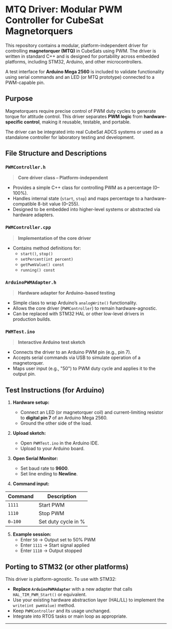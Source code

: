 # MTQ Driver: Modular PWM Controller for CubeSat Magnetorquers

This repository contains a modular, platform-independent driver for controlling **magnetorquer (MTQ)** in CubeSats using PWM. The driver is written in standard C++ and is designed for portability across embedded platforms, including STM32, Arduino, and other microcontrollers.

A test interface for **Arduino Mega 2560** is included to validate functionality using serial commands and an LED (or MTQ prototype) connected to a PWM-capable pin.


## Purpose

Magnetorquers require precise control of PWM duty cycles to generate torque for attitude control. This driver separates **PWM logic** from **hardware-specific control**, making it reusable, testable, and portable.

The driver can be integrated into real CubeSat ADCS systems or used as a standalone controller for laboratory testing and development.


## File Structure and Descriptions

### `PWMController.h`
> **Core driver class – Platform-independent**

- Provides a simple C++ class for controlling PWM as a percentage (0–100%).
- Handles internal state (`start`, `stop`) and maps percentage to a hardware-compatible 8-bit value (0–255).
- Designed to be embedded into higher-level systems or abstracted via hardware adapters.


### `PWMController.cpp`
> **Implementation of the core driver**

- Contains method definitions for:
  - `start()`, `stop()`
  - `setPercent(int percent)`
  - `getPwmValue() const`
  - `running() const`


### `ArduinoPWMAdapter.h`
> **Hardware adapter for Arduino-based testing**

- Simple class to wrap Arduino’s `analogWrite()` functionality.
- Allows the core driver (`PWMController`) to remain hardware-agnostic.
- Can be replaced with STM32 HAL or other low-level drivers in production builds.


### `PWMTest.ino`
> **Interactive Arduino test sketch**

- Connects the driver to an Arduino PWM pin (e.g., pin 7).
- Accepts serial commands via USB to simulate operation of a magnetorquer.
- Maps user input (e.g., "50") to PWM duty cycle and applies it to the output pin.


## Test Instructions (for Arduino)

1. **Hardware setup:**
   - Connect an LED (or magnetorquer coil) and current-limiting resistor to **digital pin 7** of an Arduino Mega 2560.
   - Ground the other side of the load.

2. **Upload sketch:**
   - Open `PWMTest.ino` in the Arduino IDE.
   - Upload to your Arduino board.

3. **Open Serial Monitor:**
   - Set baud rate to **9600**.
   - Set line ending to **Newline**.

4. **Command input:**

| Command | Description            |
|---------|------------------------|
| `1111`  | Start PWM              |
| `1110`  | Stop PWM               |
| `0–100` | Set duty cycle in %    |

5. **Example session:**
   - Enter `50` → Output set to 50% PWM
   - Enter `1111` → Start signal applied
   - Enter `1110` → Output stopped


## Porting to STM32 (or other platforms)

This driver is platform-agnostic. To use with STM32:

- **Replace `ArduinoPWMAdapter`** with a new adapter that calls `HAL_TIM_PWM_Start()` or equivalent.
- Use your existing hardware abstraction layer (HAL/LL) to implement the `write(int pwmValue)` method.
- Keep `PWMController` and its usage unchanged.
- Integrate into RTOS tasks or main loop as appropriate.

---

